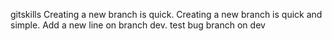 gitskills
Creating a new branch is quick.
Creating a new branch is quick and simple.
Add a new line on branch dev.
test bug branch on dev
